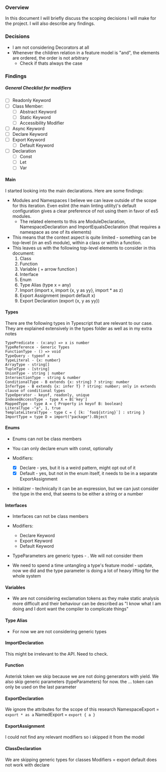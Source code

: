 ### Overview

In this document I will briefly discuss the scoping decisions I will make for the project.
I will also describe any findings.

### Decisions

- I am not considering Decorators at all
- Whenever the children relation in a feature model is "and", the elements are ordered, the order is not arbitrary
  - Check if thats always the case

### Findings

##### General Checklist for modifiers

- [ ] Readonly Keyword
- [ ] Class Member:
  - [ ] Abstract Keyword
  - [ ] Static Keyword
  - [ ] Accessibility Modifier
- [ ] Async Keyword
- [ ] Declare Keyword
- [ ] Export Keyword
  - [ ] Default Keyword
- [ ] Declaration
  - [ ] Const
  - [ ] Let
  - [ ] Var

#### Main

I started looking into the main declarations. Here are some findings:

- Modules and Namespaces I believe we can leave outside of the scope for this iteration. Even eslint (the main linting utility)'s default configuration gives a clear preference of not using them in favor of es5 modules.
  - The related elements to this are ModuleDeclaration, NamespaceDeclaration and ImportEqualsDeclaration (that requires a namespace as one of its elements)
- This means that the context aspect is quite limited - something can be top-level (in an es5 module), within a class or within a function.
- This leaves us with the following top-level elements to consider in this document:
  1. Class
  2. Function
  3. Variable ( + arrow function )
  4. Interface
  5. Enum
  6. Type Alias (type x = any)
  7. Import (import x, import {x, y as yy}, import \* as z)
  8. Export Assignment (export default x)
  9. Export Declaration (export {x, y as yy})

#### Types

There are the following types in Typescript that are relevant to our case.
They are explained extensively in the types folder as well as in my extra notes

```
TypePredicate - (x:any) => x is number
TypeReference - Generic Types
FunctionType - () => void
TypeQuery - typeof x
TypeLiteral - {x: number}
ArrayType - string[]
TupleType - [string]
UnionType - string | number
IntersectionType - string & number
ConditionalType - B extends {x: string} ? string: number
InferType - B extends {x: infer T} ? string: number; only in extends clause of conditional types
TypeOperator - keyof, readonly, unique
IndexedAccessType - type X = B['key']
MappedType - type A = { Property in keyof B: boolean}
LiteralType -"a", 1, true
TemplateLiteralType - type C = { [k: `foo${string}`] : string }
ImportType = type D = import("package").Object
```

#### Enums

- Enums can not be class members
- You can only declare enum with const, optionally
- Modifiers:

  - [x] Declare - yes, but it is a weird pattern, might opt out of it
  - [x] Default - yes, but not in the enum itself, it needs to be in a separate ExportAssignment

- Initializer - technically it can be an expression, but we can just consider the type in the end, that seems to be either a string or a number

#### Interfaces

- Interfaces can not be class members

- Modifiers:

  - Declare Keyword
  - Export Keyword
  - Default Keyword

- TypeParameters are generic types - <T>. We will not consider them
- We need to spend a time untangling a type's feature model - update, now we did and the type parameter is doing a lot of heavy lifting for the whole system

#### Variables

- We are not considering exclamation tokens as they make static analysis more difficult and their behaviour can be described as "I know what I am doing and I dont want the compiler to complicate things"

#### Type Alias

- For now we are not considering generic types

#### ImportDeclaration

This might be irrelevant to the API. Need to check.

#### Function

Asterisk token we skip because we are not doing generators with yield.
We also skip generic parameters (typeParameters) for now.
the ... token can only be used on the last parameter

#### ExportDeclaration

We ignore the attributes for the scope of this research
NamespaceExport = `export * as a`
NamedExport = `export { a }`

#### ExportAssignment

I could not find any relevant modifiers so i skipped it from the model

#### ClassDeclaration

We are skipping generic types for classes
Modifiers = export default does not work with declare
